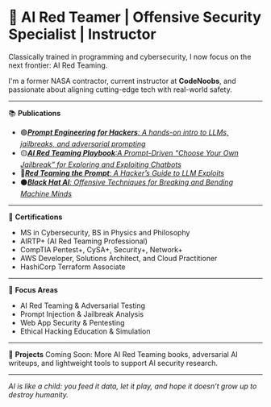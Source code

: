 # 👾 **AI Red Teamer | Offensive Security Specialist | Instructor**  
Classically trained in programming and cybersecurity, I now focus on the next frontier: AI Red Teaming.

I'm a former NASA contractor, current instructor at **CodeNoobs**, and passionate about aligning cutting-edge tech with real-world safety.

---

📚 **Publications**
- 🟢[***Prompt Engineering for Hackers**: A hands-on intro to LLMs, jailbreaks, and adversarial prompting*](https://github.com/randalltr/prompt-engineering-for-hackers)
- 🟡[***AI Red Teaming Playbook**:A Prompt-Driven “Choose Your Own Jailbreak” for Exploring and Exploiting Chatbots*](https://github.com/randalltr/ai-red-teaming-playbook)
- 🔴[***Red Teaming the Prompt**: A Hacker’s Guide to LLM Exploits*](https://github.com/randalltr/red-teaming-the-prompt)
- ⚫️[***Black Hat AI**: Offensive Techniques for Breaking and Bending Machine Minds*](https://github.com/randalltr/black-hat-ai)

---

🔐 **Certifications**
- MS in Cybersecurity, BS in Physics and Philosophy  
- AIRTP+ (AI Red Teaming Professional)  
- CompTIA Pentest+, CySA+, Security+, Network+  
- AWS Developer, Solutions Architect, and Cloud Practitioner 
- HashiCorp Terraform Associate

---

🧠 **Focus Areas**
- AI Red Teaming & Adversarial Testing  
- Prompt Injection & Jailbreak Analysis  
- Web App Security & Pentesting  
- Ethical Hacking Education & Simulation  

---

🔬 **Projects**
Coming Soon: More AI Red Teaming books, adversarial AI writeups, and lightweight tools to support AI security research.

---

*AI is like a child: you feed it data, let it play, and hope it doesn’t grow up to destroy humanity.*
